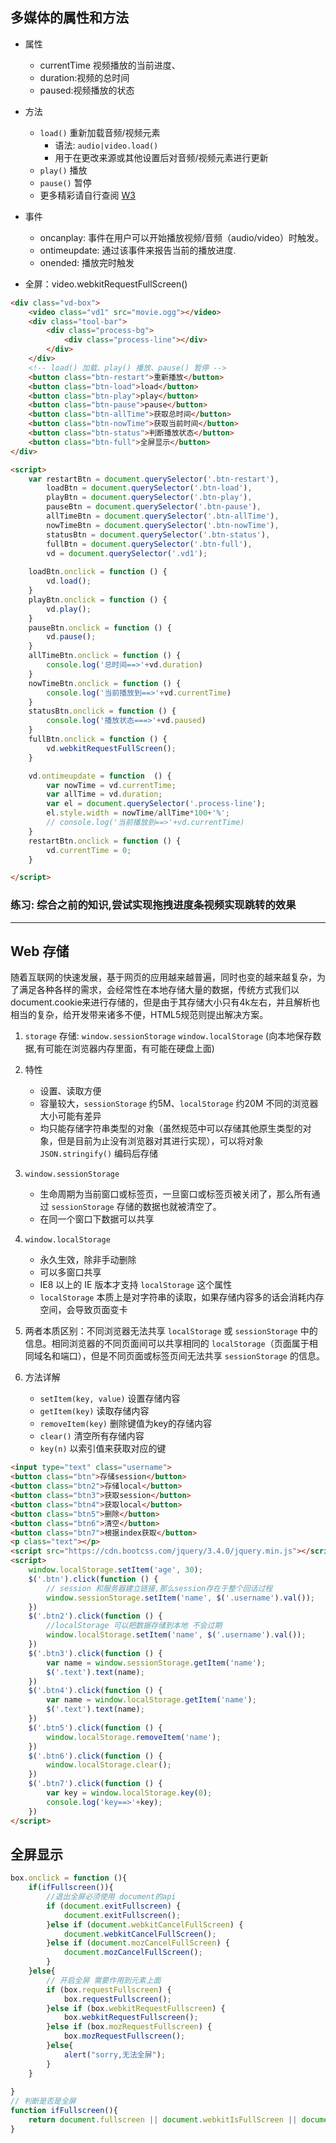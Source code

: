 ## 多媒体的属性和方法

+ 属性
	- currentTime 视频播放的当前进度、
	- duration:视频的总时间
	- paused:视频播放的状态

+ 方法
	- `load()` 重新加载音频/视频元素
		+ 语法: `audio|video.load()`
		+ 用于在更改来源或其他设置后对音频/视频元素进行更新
	- `play()` 播放
	- `pause()` 暂停
	- 更多精彩请自行查阅 [W3](http://www.w3school.com.cn/tags/html_ref_audio_video_dom.asp)

+ 事件
	- oncanplay: 事件在用户可以开始播放视频/音频（audio/video）时触发。
	- ontimeupdate: 通过该事件来报告当前的播放进度.
	- onended: 播放完时触发

+ 全屏：video.webkitRequestFullScreen()

```html
<div class="vd-box">
	<video class="vd1" src="movie.ogg"></video>
	<div class="tool-bar">
		<div class="process-bg">
			<div class="process-line"></div>
		</div>
	</div>
	<!-- load() 加载、play() 播放、pause() 暂停 -->
	<button class="btn-restart">重新播放</button>
	<button class="btn-load">load</button>
	<button class="btn-play">play</button>
	<button class="btn-pause">pause</button>
	<button class="btn-allTime">获取总时间</button>
	<button class="btn-nowTime">获取当前时间</button>
	<button class="btn-status">判断播放状态</button>
	<button class="btn-full">全屏显示</button>
</div>

<script>
	var restartBtn = document.querySelector('.btn-restart'),
		loadBtn = document.querySelector('.btn-load'),
		playBtn = document.querySelector('.btn-play'),
		pauseBtn = document.querySelector('.btn-pause'),
		allTimeBtn = document.querySelector('.btn-allTime'),
		nowTimeBtn = document.querySelector('.btn-nowTime'),
		statusBtn = document.querySelector('.btn-status'),
		fullBtn = document.querySelector('.btn-full'),
		vd = document.querySelector('.vd1');
		
	loadBtn.onclick = function () {
		vd.load();
	}
	playBtn.onclick = function () {
		vd.play();
	}
	pauseBtn.onclick = function () {
		vd.pause();
	}
	allTimeBtn.onclick = function () {
		console.log('总时间==>'+vd.duration)
	}
	nowTimeBtn.onclick = function () {
		console.log('当前播放到==>'+vd.currentTime)
	}
	statusBtn.onclick = function () {
		console.log('播放状态===>'+vd.paused)
	}
	fullBtn.onclick = function () {
		vd.webkitRequestFullScreen();
	}

	vd.ontimeupdate = function  () {
		var nowTime = vd.currentTime;
		var allTime = vd.duration;
		var el = document.querySelector('.process-line');
		el.style.width = nowTime/allTime*100+'%';
		// console.log('当前播放到==>'+vd.currentTime)
	}
	restartBtn.onclick = function () {
		vd.currentTime = 0;
	}

</script>
```

### 练习: 综合之前的知识,尝试实现拖拽进度条视频实现跳转的效果

--------------------

## Web 存储

随着互联网的快速发展，基于网页的应用越来越普遍，同时也变的越来越复杂，为了满足各种各样的需求，会经常性在本地存储大量的数据，传统方式我们以document.cookie来进行存储的，但是由于其存储大小只有4k左右，并且解析也相当的复杂，给开发带来诸多不便，HTML5规范则提出解决方案。

1. `storage` 存储: `window.sessionStorage` `window.localStorage` (向本地保存数据,有可能在浏览器内存里面，有可能在硬盘上面)

2. 特性
	+ 设置、读取方便
	+ 容量较大，`sessionStorage` 约5M、`localStorage` 约20M 不同的浏览器大小可能有差异
	+ 均只能存储字符串类型的对象（虽然规范中可以存储其他原生类型的对象，但是目前为止没有浏览器对其进行实现），可以将对象 `JSON.stringify()` 编码后存储

3. `window.sessionStorage`
	+ 生命周期为当前窗口或标签页，一旦窗口或标签页被关闭了，那么所有通过 `sessionStorage` 存储的数据也就被清空了。
	+ 在同一个窗口下数据可以共享

4. `window.localStorage`
	+ 永久生效，除非手动删除
	+ 可以多窗口共享
	+ IE8 以上的 IE 版本才支持 `localStorage` 这个属性
	+ `localStorage` 本质上是对字符串的读取，如果存储内容多的话会消耗内存空间，会导致页面变卡

5. 两者本质区别：不同浏览器无法共享 `localStorage` 或 `sessionStorage` 中的信息。相同浏览器的不同页面间可以共享相同的 `localStorage`（页面属于相同域名和端口），但是不同页面或标签页间无法共享 `sessionStorage` 的信息。

6. 方法详解
	+ `setItem(key, value)` 设置存储内容
	+ `getItem(key)` 读取存储内容
	+ `removeItem(key)` 删除键值为key的存储内容
	+ `clear()` 清空所有存储内容
	+ `key(n)` 以索引值来获取对应的键

```html
<input type="text" class="username">
<button class="btn">存储session</button>
<button class="btn2">存储local</button>
<button class="btn3">获取session</button>
<button class="btn4">获取local</button>
<button class="btn5">删除</button>
<button class="btn6">清空</button>
<button class="btn7">根据index获取</button>
<p class="text"></p>
<script src="https://cdn.bootcss.com/jquery/3.4.0/jquery.min.js"></script>
<script>
	window.localStorage.setItem('age', 30);
	$('.btn').click(function () {
		// session 和服务器建立链接,那么session存在于整个回话过程
		window.sessionStorage.setItem('name', $('.username').val());
	})	
	$('.btn2').click(function () {
		//localStorage 可以把数据存储到本地 不会过期
		window.localStorage.setItem('name', $('.username').val());
	})	
	$('.btn3').click(function () {
		var name = window.sessionStorage.getItem('name');
		$('.text').text(name);
	})
	$('.btn4').click(function () {
		var name = window.localStorage.getItem('name');
		$('.text').text(name);
	})
	$('.btn5').click(function () {
		window.localStorage.removeItem('name');
	})
	$('.btn6').click(function () {
		window.localStorage.clear();
	})
	$('.btn7').click(function () {
		var key = window.localStorage.key(0);
		console.log('key==>'+key);
	})
</script>
```


## 全屏显示

```js
box.onclick = function (){
	if(ifFullscreen()){
		//退出全屏必须使用 document的api
		if (document.exitFullscreen) {
			document.exitFullscreen();
		}else if (document.webkitCancelFullScreen) {
			document.webkitCancelFullScreen();
		}else if (document.mozCancelFullScreen) {
			document.mozCancelFullScreen();
		}
	}else{
		// 开启全屏 需要作用到元素上面
		if (box.requestFullscreen) {
			box.requestFullscreen();
		}else if (box.webkitRequestFullscreen) {
			box.webkitRequestFullscreen();
		}else if (box.mozRequestFullscreen) {
			box.mozRequestFullscreen();
		}else{
			alert("sorry,无法全屏");
		}
	}
	
}
// 判断是否是全屏
function ifFullscreen(){
	return document.fullscreen || document.webkitIsFullScreen || document.mozFullScreen || false;
}
```